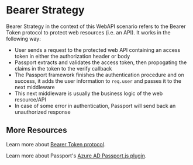 # Bearer Strategy
Bearer Strategy in the context of this WebAPI scenario refers to the Bearer Token protocol to protect web resources (i.e. an API). It works in the following way:
- User sends a request to the protected web API containing an access token in either the authorization header or body
- Passport extracts and validates the access token, then propogating the claims in the token to the verify callback
- The Passport framework finishes the authentication procedure and on success, it adds the user information to `req.user` and passes it to the next middleware
- This next middleware is usually the business logic of the web resource/API
- In case of some error in authentication, Passport will send back an unauthorized response 

## More Resources
Learn more about [Bearer Token protocol](https://docs.microsoft.com/en-us/azure/active-directory/develop/active-directory-v2-protocols#tokens).

Learn more about Passport's [Azure AD Passport.js plugin](http://www.passportjs.org/packages/passport-azure-ad/).
